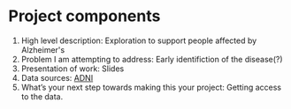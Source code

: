 # Project components
<ol><li>High level description: Exploration to support people affected by Alzheimer's<br>
<li>Problem I am attempting to address: Early identifiction of the disease(?)<br>
<li>Presentation of work: Slides<br>
<li>Data sources: <a href="http://adni.loni.usc.edu/data-samples/access-data/">ADNI</a>
<li>What’s your next step towards making this your project: Getting access to the data.</ol>
